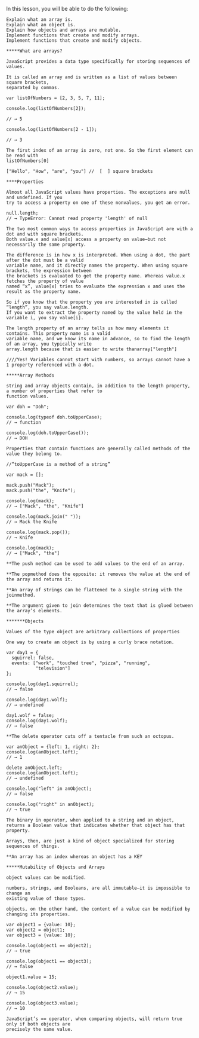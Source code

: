 In this lesson, you will be able to do the following:

    Explain what an array is.
    Explain what an object is.
    Explain how objects and arrays are mutable.
    Implement functions that create and modify arrays.
    Implement functions that create and modify objects.

    *****What are arrays?

    JavaScript provides a data type specifically for storing sequences of values.

    It is called an array and is written as a list of values between square brackets,
    separated by commas.

    var listOfNumbers = [2, 3, 5, 7, 11];

    console.log(listOfNumbers[2]);

    // → 5

    console.log(listOfNumbers[2 - 1]);

    // → 3

    The first index of an array is zero, not one. So the first element can be read with
    listOfNumbers[0]

    ["Hello", "How", "are", "you"] //  [  ] square brackets

    ****Properties

    Almost all JavaScript values have properties. The exceptions are null and undefined. If you
    try to access a property on one of these nonvalues, you get an error.

    null.length;
    // → TypeError: Cannot read property 'length' of null

    The two most common ways to access properties in JavaScript are with a dot and with square brackets.
    Both value.x and value[x] access a property on value—but not necessarily the same property.

    The difference is in how x is interpreted. When using a dot, the part after the dot must be a valid
    variable name, and it directly names the property. When using square brackets, the expression between
    the brackets is evaluated to get the property name. Whereas value.x fetches the property of value
    named “x”, value[x] tries to evaluate the expression x and uses the result as the property name.

    So if you know that the property you are interested in is called “length”, you say value.length.
    If you want to extract the property named by the value held in the variable i, you say value[i].

    The length property of an array tells us how many elements it contains. This property name is a valid
    variable name, and we know its name in advance, so to find the length of an array, you typically write
    array.length because that is easier to write thanarray["length"]

    ////Yes! Variables cannot start with numbers, so arrays cannot have a 1 property referenced with a dot.

    *****Array Methods

    string and array objects contain, in addition to the length property, a number of properties that refer to
    function values.

    var doh = "Doh";

    console.log(typeof doh.toUpperCase);
    // → function

    console.log(doh.toUpperCase());
    // → DOH

    Properties that contain functions are generally called methods of the value they belong to.

    //“toUpperCase is a method of a string”

    var mack = [];

    mack.push("Mack");
    mack.push("the", "Knife");

    console.log(mack);
    // → ["Mack", "the", "Knife"]

    console.log(mack.join(" "));
    // → Mack the Knife

    console.log(mack.pop());
    // → Knife

    console.log(mack);
    // → ["Mack", "the"]

    **The push method can be used to add values to the end of an array.

    **The popmethod does the opposite: it removes the value at the end of the array and returns it.

    **An array of strings can be flattened to a single string with the joinmethod.

    **The argument given to join determines the text that is glued between the array’s elements.

    *******Objects

    Values of the type object are arbitrary collections of properties

    One way to create an object is by using a curly brace notation.

    var day1 = {
      squirrel: false,
      events: ["work", "touched tree", "pizza", "running",
               "television"]
    };

    console.log(day1.squirrel);
    // → false

    console.log(day1.wolf);
    // → undefined

    day1.wolf = false;
    console.log(day1.wolf);
    // → false

    **The delete operator cuts off a tentacle from such an octopus.

    var anObject = {left: 1, right: 2};
    console.log(anObject.left);
    // → 1

    delete anObject.left;
    console.log(anObject.left);
    // → undefined

    console.log("left" in anObject);
    // → false

    console.log("right" in anObject);
    // → true

    The binary in operator, when applied to a string and an object,
    returns a Boolean value that indicates whether that object has that property.

    Arrays, then, are just a kind of object specialized for storing sequences of things.

    **An array has an index whereas an object has a KEY

    *****Mutability of Objects and Arrays

    object values can be modified.

    numbers, strings, and Booleans, are all immutable—it is impossible to change an
    existing value of those types.

    objects, on the other hand, the content of a value can be modified by changing its properties.

    var object1 = {value: 10};
    var object2 = object1;
    var object3 = {value: 10};

    console.log(object1 == object2);
    // → true

    console.log(object1 == object3);
    // → false

    object1.value = 15;

    console.log(object2.value);
    // → 15

    console.log(object3.value);
    // → 10

    JavaScript’s == operator, when comparing objects, will return true only if both objects are
    precisely the same value.






